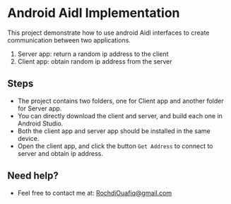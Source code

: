 # Android Aidl Implementation
This project demonstrate how to use android Aidl interfaces to create communication between two applications.
1. Server app: return a random ip address to the client
2. Client app: obtain random ip address from the server

## Steps
- The project contains two folders, one for Client app and another folder for Server app.
- You can directly download the client and server, and build each one in Android Studio.
- Both the client app and server app should be installed in the same device.
- Open the client app, and click the button `Get Address` to connect to server and obtain ip address.


## Need help?
- Feel free to contact me at: [RochdiOuafiq@gmail.com](mailto:rochdiouafiq@gmail.com)